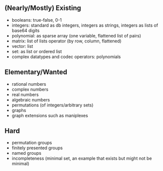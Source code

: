 ## (Nearly/Mostly) Existing

* booleans: true-false, 0-1
* integers: standard as db integers, integers as strings, integers as lists of base64 digits
* polynomial: as sparse array (one variable, flattened list of pairs)
* matrix: list of lists operator (by row, column, flattened)
* vector: list
* set: as list or ordered list
* complex datatypes and codec operators: polynomials

## Elementary/Wanted

* rational numbers
* complex numbers
* real numbers
* algebraic numbers
* permutations (of integers/arbitrary sets)
* graphs
* graph extensions such as maniplexes

## Hard

* permutation groups
* finitely presented groups
* named groups
* incompleteness (minimal set, an example that exists but might not be minimal)
